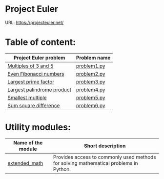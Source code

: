 # Project Euler
URL: https://projecteuler.net/

# Table of content:
Project Euler problem | Problem name
--------------------- | -------------
[Multiples of 3 and 5](https://projecteuler.net/problem=1) | [problem1.py](https://github.com/marjev/project-euler-pythonic-way/blob/master/problems/problem1.py)
[Even Fibonacci numbers](https://projecteuler.net/problem=2) | [problem2.py](https://github.com/marjev/project-euler-pythonic-way/blob/master/problems/problem2.py)
[Largest prime factor](https://projecteuler.net/problem=3) | [problem3.py](https://github.com/marjev/project-euler-pythonic-way/blob/master/problems/problem3.py)
[Largest palindrome product](https://projecteuler.net/problem=4) | [problem4.py](https://github.com/marjev/project-euler-pythonic-way/blob/master/problems/problem4.py)
[Smallest multiple](https://projecteuler.net/problem=5) | [problem5.py](https://github.com/marjev/project-euler-pythonic-way/blob/master/problems/problem5.py)
[Sum square difference](https://projecteuler.net/problem=6) | [problem6.py](https://github.com/marjev/project-euler-pythonic-way/blob/master/problems/problem6.py)

# Utility modules:
Name of the module | Short description
------------------ | -------------
[extended_math](https://github.com/marjev/project-euler-pythonic-way/blob/master/problems/extended_math.py) | Provides access to commonly used methods for solving mathematical problems in Python.

